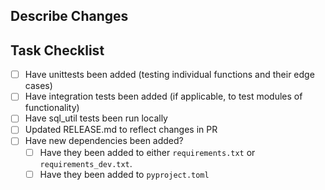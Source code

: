 Describe Changes
---

Task Checklist
----
- [ ] Have unittests been added (testing individual functions and their edge cases)
- [ ] Have integration tests been added (if applicable, to test modules of functionality)
- [ ] Have sql_util tests been run locally
- [ ] Updated RELEASE.md to reflect changes in PR
- [ ] Have new dependencies been added?
  - [ ] Have they been added to either `requirements.txt` or `requirements_dev.txt`.
  - [ ] Have they been added to `pyproject.toml`
